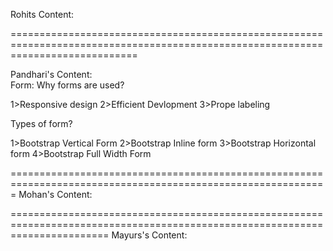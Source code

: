Rohits Content:  




















==================================================================================================================================

Pandhari's Content:  
Form:
  Why forms are used?
  
  1>Responsive design
  2>Efficient Devlopment
  3>Prope labeling
  
  Types of form?
  
  1>Bootstrap Vertical Form
  2>Bootstrap Inline form
  3>Bootstrap Horizontal form
  4>Bootstrap Full Width Form































=============================================================================================================
Mohan's Content: 


































=============================================================================================================================
Mayurs's Content:  




















































